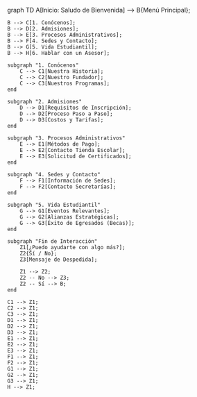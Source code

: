 graph TD
    A[Inicio: Saludo de Bienvenida] --> B{Menú Principal};

    B --> C[1. Conócenos];
    B --> D[2. Admisiones];
    B --> E[3. Procesos Administrativos];
    B --> F[4. Sedes y Contacto];
    B --> G[5. Vida Estudiantil];
    B --> H[6. Hablar con un Asesor];

    subgraph "1. Conócenos"
        C --> C1[Nuestra Historia];
        C --> C2[Nuestro Fundador];
        C --> C3[Nuestros Programas];
    end

    subgraph "2. Admisiones"
        D --> D1[Requisitos de Inscripción];
        D --> D2[Proceso Paso a Paso];
        D --> D3[Costos y Tarifas];
    end

    subgraph "3. Procesos Administrativos"
        E --> E1[Métodos de Pago];
        E --> E2[Contacto Tienda Escolar];
        E --> E3[Solicitud de Certificados];
    end

    subgraph "4. Sedes y Contacto"
        F --> F1[Información de Sedes];
        F --> F2[Contacto Secretarías];
    end

    subgraph "5. Vida Estudiantil"
        G --> G1[Eventos Relevantes];
        G --> G2[Alianzas Estratégicas];
        G --> G3[Éxito de Egresados (Becas)];
    end

    subgraph "Fin de Interacción"
        Z1[¿Puedo ayudarte con algo más?];
        Z2{Sí / No};
        Z3[Mensaje de Despedida];

        Z1 --> Z2;
        Z2 -- No --> Z3;
        Z2 -- Sí --> B;
    end

    C1 --> Z1;
    C2 --> Z1;
    C3 --> Z1;
    D1 --> Z1;
    D2 --> Z1;
    D3 --> Z1;
    E1 --> Z1;
    E2 --> Z1;
    E3 --> Z1;
    F1 --> Z1;
    F2 --> Z1;
    G1 --> Z1;
    G2 --> Z1;
    G3 --> Z1;
    H --> Z1;
